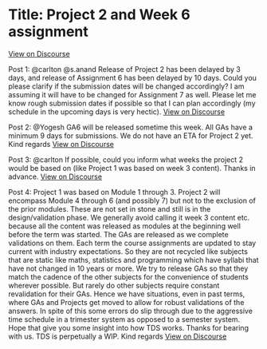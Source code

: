 # Title: Project 2 and Week 6 assignment
[View on Discourse](https://discourse.onlinedegree.iitm.ac.in/t/project-2-and-week-6-assignment/168303)

Post 1: @carlton @s.anand Release of Project 2 has been delayed by 3 days, and release of Assignment 6 has been delayed by 10 days. Could you please clarify if the submission dates will be changed accordingly? I am assuming it will have to be changed for Assignment 7 as well. Please let me know rough submission dates if possible so that I can plan accordingly (my schedule in the upcoming days is very hectic).
[View on Discourse](https://discourse.onlinedegree.iitm.ac.in/t/project-2-and-week-6-assignment/168303/1)


Post 2: @Yogesh GA6 will be released sometime this week. All GAs have a minimum 9 days for submissions. We do not have an ETA for Project 2 yet. Kind regards
[View on Discourse](https://discourse.onlinedegree.iitm.ac.in/t/project-2-and-week-6-assignment/168303/2)


Post 3: @carlton If possible, could you inform what weeks the project 2 would be based on (like Project 1 was based on week 3 content). Thanks in advance.
[View on Discourse](https://discourse.onlinedegree.iitm.ac.in/t/project-2-and-week-6-assignment/168303/3)


Post 4: Project 1 was based on Module 1 through 3. Project 2 will encompass Module 4 through 6 (and possibly 7) but not to the exclusion of the prior modules. These are not set in stone and still is in the design/validation phase. We generally avoid calling it week 3 content etc. because all the content was released as modules at the beginning well before the term was started. The GAs are released as we complete validations on them. Each term the course assignments are updated to stay current with industry expectations. So they are not recycled like subjects that are static like maths, statistics and programming which have syllabi that have not changed in 10 years or more. We try to release GAs so that they match the cadence of the other subjects for the convenience of students wherever possible. But rarely do other subjects require constant revalidation for their GAs. Hence we have situations, even in past terms, where GAs and Projects get moved to allow for robust validations of the answers. In spite of this some errors do slip through due to the aggressive time schedule in a trimester system as opposed to a semester system. Hope that give you some insight into how TDS works. Thanks for bearing with us. TDS is perpetually a WIP. Kind regards
[View on Discourse](https://discourse.onlinedegree.iitm.ac.in/t/project-2-and-week-6-assignment/168303/4)


